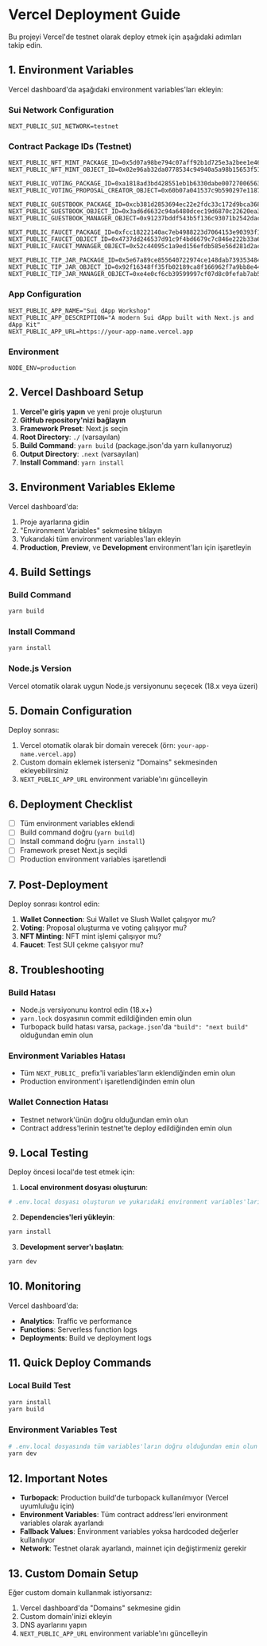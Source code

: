 # Vercel Deployment Guide

Bu projeyi Vercel'de testnet olarak deploy etmek için aşağıdaki adımları takip edin.

## 1. Environment Variables

Vercel dashboard'da aşağıdaki environment variables'ları ekleyin:

### Sui Network Configuration

```
NEXT_PUBLIC_SUI_NETWORK=testnet
```

### Contract Package IDs (Testnet)

```
NEXT_PUBLIC_NFT_MINT_PACKAGE_ID=0x5d07a98be794c07aff92b1d725e3a2bee1e46c1a8f46f21ba35cda93352c2b09
NEXT_PUBLIC_NFT_MINT_OBJECT_ID=0x02e96ab32da0778534c94940a5a98b15653f5124f532f077466d7162a570da1e

NEXT_PUBLIC_VOTING_PACKAGE_ID=0xa1818ad3bd428551eb1b6330dabe007270065630b2694cc26982afab0bb1cb07
NEXT_PUBLIC_VOTING_PROPOSAL_CREATOR_OBJECT=0x60b07a041537c9b590297e11876fcb20e50526d97480c8429ae74d75eedc581a

NEXT_PUBLIC_GUESTBOOK_PACKAGE_ID=0xcb381d2853694ec22e2fdc33c172d9bca36897e9ddd20784608b1af6f7a1df45
NEXT_PUBLIC_GUESTBOOK_OBJECT_ID=0x3ad6d6632c94a6480dcec19d6870c22620ea320b9c72d02336141e8cf50cd65c
NEXT_PUBLIC_GUESTBOOK_MANAGER_OBJECT=0x91237bddf543b5f136c93071b2542dac4b6d34665aa38e1a33f4b512dcf05cfc

NEXT_PUBLIC_FAUCET_PACKAGE_ID=0xfcc18222140ac7eb4988223d7064153e90393f1117b338865bbaa111a3eef265
NEXT_PUBLIC_FAUCET_OBJECT_ID=0x4737dd246537d91c9f4bd6679c7c846e222b33a6dea96b955ad934429598d63a
NEXT_PUBLIC_FAUCET_MANAGER_OBJECT=0x52c44095c1a9ed156efdb585e56d281d2ac475c65f056830fb28a9ff2ee7ff74

NEXT_PUBLIC_TIP_JAR_PACKAGE_ID=0x5e67a89ce855640722974ce148dab73935348447e7c9de67e0dd4483dbdb6855
NEXT_PUBLIC_TIP_JAR_OBJECT_ID=0x92f16348ff35fb02189ca8f166962f7a9bb8e44b6762a31c93d5ce557047435f
NEXT_PUBLIC_TIP_JAR_MANAGER_OBJECT=0xe4e0cf6cb39599997cf07d8c0fefab7ab524becdea0a348c01b5305808fa63c8
```

### App Configuration

```
NEXT_PUBLIC_APP_NAME="Sui dApp Workshop"
NEXT_PUBLIC_APP_DESCRIPTION="A modern Sui dApp built with Next.js and dApp Kit"
NEXT_PUBLIC_APP_URL=https://your-app-name.vercel.app
```

### Environment

```
NODE_ENV=production
```

## 2. Vercel Dashboard Setup

1. **Vercel'e giriş yapın** ve yeni proje oluşturun
2. **GitHub repository'nizi bağlayın**
3. **Framework Preset**: Next.js seçin
4. **Root Directory**: `./` (varsayılan)
5. **Build Command**: `yarn build` (package.json'da yarn kullanıyoruz)
6. **Output Directory**: `.next` (varsayılan)
7. **Install Command**: `yarn install`

## 3. Environment Variables Ekleme

Vercel dashboard'da:

1. Proje ayarlarına gidin
2. "Environment Variables" sekmesine tıklayın
3. Yukarıdaki tüm environment variables'ları ekleyin
4. **Production**, **Preview**, ve **Development** environment'ları için işaretleyin

## 4. Build Settings

### Build Command

```bash
yarn build
```

### Install Command

```bash
yarn install
```

### Node.js Version

Vercel otomatik olarak uygun Node.js versiyonunu seçecek (18.x veya üzeri)

## 5. Domain Configuration

Deploy sonrası:

1. Vercel otomatik olarak bir domain verecek (örn: `your-app-name.vercel.app`)
2. Custom domain eklemek isterseniz "Domains" sekmesinden ekleyebilirsiniz
3. `NEXT_PUBLIC_APP_URL` environment variable'ını güncelleyin

## 6. Deployment Checklist

- [ ] Tüm environment variables eklendi
- [ ] Build command doğru (`yarn build`)
- [ ] Install command doğru (`yarn install`)
- [ ] Framework preset Next.js seçildi
- [ ] Production environment variables işaretlendi

## 7. Post-Deployment

Deploy sonrası kontrol edin:

1. **Wallet Connection**: Sui Wallet ve Slush Wallet çalışıyor mu?
2. **Voting**: Proposal oluşturma ve voting çalışıyor mu?
3. **NFT Minting**: NFT mint işlemi çalışıyor mu?
4. **Faucet**: Test SUI çekme çalışıyor mu?

## 8. Troubleshooting

### Build Hatası

- Node.js versiyonunu kontrol edin (18.x+)
- `yarn.lock` dosyasının commit edildiğinden emin olun
- Turbopack build hatası varsa, `package.json`'da `"build": "next build"` olduğundan emin olun

### Environment Variables Hatası

- Tüm `NEXT_PUBLIC_` prefix'li variables'ların eklendiğinden emin olun
- Production environment'ı işaretlendiğinden emin olun

### Wallet Connection Hatası

- Testnet network'ünün doğru olduğundan emin olun
- Contract address'lerinin testnet'te deploy edildiğinden emin olun

## 9. Local Testing

Deploy öncesi local'de test etmek için:

1. **Local environment dosyası oluşturun**:

```bash
# .env.local dosyası oluşturun ve yukarıdaki environment variables'ları ekleyin
```

2. **Dependencies'leri yükleyin**:

```bash
yarn install
```

3. **Development server'ı başlatın**:

```bash
yarn dev
```

## 10. Monitoring

Vercel dashboard'da:

- **Analytics**: Traffic ve performance
- **Functions**: Serverless function logs
- **Deployments**: Build ve deployment logs

## 11. Quick Deploy Commands

### Local Build Test

```bash
yarn install
yarn build
```

### Environment Variables Test

```bash
# .env.local dosyasında tüm variables'ların doğru olduğundan emin olun
yarn dev
```

## 12. Important Notes

- **Turbopack**: Production build'de turbopack kullanılmıyor (Vercel uyumluluğu için)
- **Environment Variables**: Tüm contract address'leri environment variables olarak ayarlandı
- **Fallback Values**: Environment variables yoksa hardcoded değerler kullanılıyor
- **Network**: Testnet olarak ayarlandı, mainnet için değiştirmeniz gerekir

## 13. Custom Domain Setup

Eğer custom domain kullanmak istiyorsanız:

1. Vercel dashboard'da "Domains" sekmesine gidin
2. Custom domain'inizi ekleyin
3. DNS ayarlarını yapın
4. `NEXT_PUBLIC_APP_URL` environment variable'ını güncelleyin
